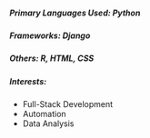 ##### Primary Languages Used: Python
##### Frameworks: Django
##### Others: R, HTML, CSS 

##### Interests:
* Full-Stack Development
* Automation
* Data Analysis
